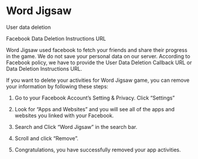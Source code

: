 # Word Jigsaw 
User data deletion

Facebook Data Deletion Instructions URL

Word Jigsaw used facebook to fetch your friends and share their progress in the game. We do not save your personal data on our server. According to Facebook policy, we have to provide the User Data Deletion Callback URL or Data Deletion Instructions URL.

If you want to delete your activities for Word Jigsaw game, you can remove your information by following these steps:

1. Go to your Facebook Account’s Setting & Privacy. Click “Settings”

2. Look for “Apps and Websites” and you will see all of the apps and websites you linked with your Facebook.

3. Search and Click “Word Jigsaw” in the search bar.

 

4. Scroll and click “Remove”.

5. Congratulations, you have successfully removed your app activities.
